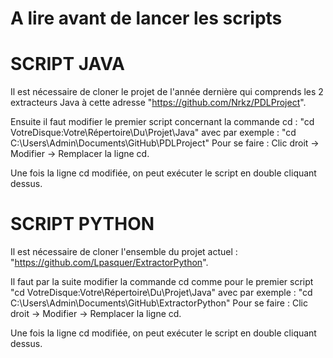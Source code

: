 # A lire avant de lancer les scripts

# SCRIPT JAVA

Il est nécessaire de cloner le projet de l'année dernière qui comprends les 2 extracteurs Java à cette adresse "https://github.com/Nrkz/PDLProject".

Ensuite il faut modifier le premier script concernant la commande cd : "cd VotreDisque:Votre\Répertoire\Du\Projet\Java" avec par exemple : "cd C:\Users\Admin\Documents\GitHub\PDLProject"
Pour se faire : Clic droit -> Modifier -> Remplacer la ligne cd.

Une fois la ligne cd modifiée, on peut exécuter le script en double cliquant dessus.

# SCRIPT PYTHON

Il est nécessaire de cloner l'ensemble du projet actuel : "https://github.com/Lpasquer/ExtractorPython".

Il faut par la suite modifier la commande cd comme pour le premier script "cd VotreDisque:Votre\Répertoire\Du\Projet\Java" avec par exemple : "cd C:\Users\Admin\Documents\GitHub\ExtractorPython"
Pour se faire : Clic droit -> Modifier -> Remplacer la ligne cd.

Une fois la ligne cd modifiée, on peut exécuter le script en double cliquant dessus.

